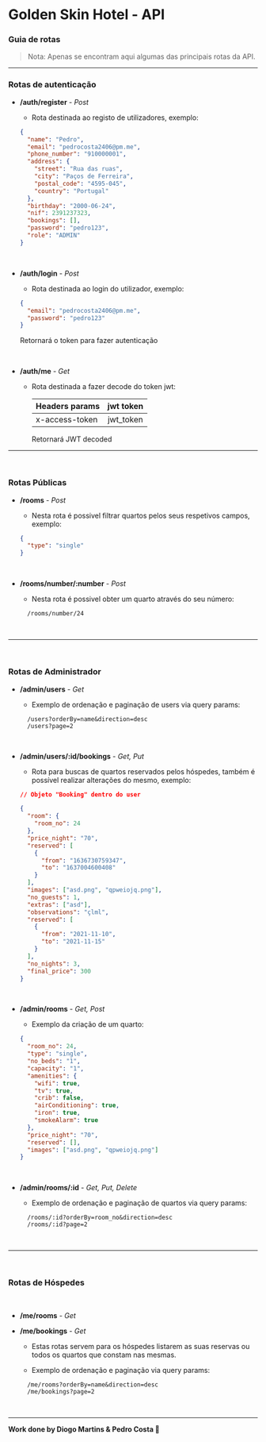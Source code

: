 # Golden Skin Hotel - API

### Guia de rotas

> Nota: Apenas se encontram aqui algumas das principais rotas da API.

---

### Rotas de autenticação

- **/auth/register** - _Post_

  - Rota destinada ao registo de utilizadores, exemplo:

  ```json
  {
    "name": "Pedro",
    "email": "pedrocosta2406@pm.me",
    "phone_number": "910000001",
    "address": {
      "street": "Rua das ruas",
      "city": "Paços de Ferreira",
      "postal_code": "4595-045",
      "country": "Portugal"
    },
    "birthday": "2000-06-24",
    "nif": 2391237323,
    "bookings": [],
    "password": "pedro123",
    "role": "ADMIN"
  }
  ```

  <br>

- **/auth/login** - _Post_

  - Rota destinada ao login do utilizador, exemplo:

  ```json
  {
    "email": "pedrocosta2406@pm.me",
    "password": "pedro123"
  }
  ```

  Retornará o token para fazer autenticação

  <br>

- **/auth/me** - _Get_

  - Rota destinada a fazer decode do token jwt:

    | Headers params | jwt token |
    | -------------- | :-------: |
    | x-access-token | jwt_token |

    Retornará JWT decoded

---

<br>

### Rotas Públicas

- **/rooms** - _Post_

  - Nesta rota é possivel filtrar quartos pelos seus respetivos campos, exemplo:

  ```json
  {
    "type": "single"
  }
  ```

  <br>

- **/rooms/number/:number** - _Post_
  - Nesta rota é possivel obter um quarto através do seu número:
  ```
    /rooms/number/24
  ```
  <br>

---

<br>

### Rotas de Administrador

- **/admin/users** - _Get_

  - Exemplo de ordenação e paginação de users via query params:

  ```
    /users?orderBy=name&direction=desc
    /users?page=2
  ```

  <br>

- **/admin/users/:id/bookings** - _Get, Put_

  - Rota para buscas de quartos reservados pelos hóspedes, também é possível realizar alterações do mesmo, exemplo:

  ```json
  // Objeto "Booking" dentro do user

  {
    "room": {
      "room_no": 24
    },
    "price_night": "70",
    "reserved": [
      {
        "from": "1636730759347",
        "to": "1637004600408"
      }
    ],
    "images": ["asd.png", "qpweiojq.png"],
    "no_guests": 1,
    "extras": ["asd"],
    "observations": "çlml",
    "reserved": [
      {
        "from": "2021-11-10",
        "to": "2021-11-15"
      }
    ],
    "no_nights": 3,
    "final_price": 300
  }
  ```

<br>

- **/admin/rooms** - _Get, Post_

  - Exemplo da criação de um quarto:

  ```json
  {
    "room_no": 24,
    "type": "single",
    "no_beds": "1",
    "capacity": "1",
    "amenities": {
      "wifi": true,
      "tv": true,
      "crib": false,
      "airConditioning": true,
      "iron": true,
      "smokeAlarm": true
    },
    "price_night": "70",
    "reserved": [],
    "images": ["asd.png", "qpweiojq.png"]
  }
  ```

  <br>

- **/admin/rooms/:id** - _Get, Put, Delete_
  - Exemplo de ordenação e paginação de quartos via query params:
  ```
    /rooms/:id?orderBy=room_no&direction=desc
    /rooms/:id?page=2
  ```
  <br>

---

<br>

### Rotas de Hóspedes

<br>

- **/me/rooms** - _Get_
- **/me/bookings** - _Get_

  - Estas rotas servem para os hóspedes listarem as suas reservas ou todos os quartos que constam nas mesmas.

  - Exemplo de ordenação e paginação via query params:

  ```
    /me/rooms?orderBy=name&direction=desc
    /me/bookings?page=2
  ```

<br>

---

**Work done by Diogo Martins & Pedro Costa 🚀**
